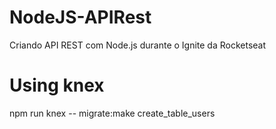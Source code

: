 # NodeJS-APIRest
 Criando API REST com Node.js durante o Ignite da Rocketseat

# Using knex

npm run knex -- migrate:make create_table_users
